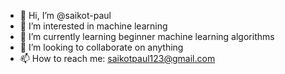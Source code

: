 - 👋 Hi, I’m @saikot-paul
- 👀 I’m interested in machine learning 
- 🌱 I’m currently learning beginner machine learning algorithms 
- 💞️ I’m looking to collaborate on anything 
- 📫 How to reach me: saikotpaul123@gmail.com 

<!---
saikot-paul/saikot-paul is a ✨ special ✨ repository because its `README.md` (this file) appears on your GitHub profile.
You can click the Preview link to take a look at your changes.
--->
